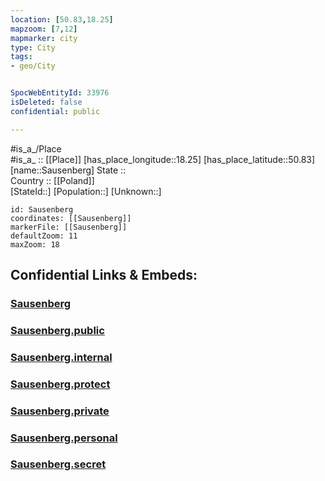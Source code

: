 ```yaml
---
location: [50.83,18.25] 
mapzoom: [7,12] 
mapmarker: city 
type: City
tags:
- geo/City


SpocWebEntityId: 33976
isDeleted: false
confidential: public

---
```

#is_a_/Place  
#is_a_ :: [[Place]] 
[has_place_longitude::18.25] 
[has_place_latitude::50.83] 
[name::Sausenberg] 
State ::  
Country :: [[Poland]]  
[StateId::] 
[Population::] 
[Unknown::] 


```leaflet
id: Sausenberg
coordinates: [[Sausenberg]] 
markerFile: [[Sausenberg]] 
defaultZoom: 11 
maxZoom: 18
```


## Confidential Links & Embeds: 

### [Sausenberg](/_Standards/Earth/Continent/Europe/Europe~East/Poland/Provinces~Poland/Opole/City/Sausenberg.md) 

### [Sausenberg.public](/_public/Earth/Continent/Europe/Europe~East/Poland/Provinces~Poland/Opole/City/Sausenberg.public.md) 

### [Sausenberg.internal](/_internal/Earth/Continent/Europe/Europe~East/Poland/Provinces~Poland/Opole/City/Sausenberg.internal.md) 

### [Sausenberg.protect](/_protect/Earth/Continent/Europe/Europe~East/Poland/Provinces~Poland/Opole/City/Sausenberg.protect.md) 

### [Sausenberg.private](/_private/Earth/Continent/Europe/Europe~East/Poland/Provinces~Poland/Opole/City/Sausenberg.private.md) 

### [Sausenberg.personal](/_personal/Earth/Continent/Europe/Europe~East/Poland/Provinces~Poland/Opole/City/Sausenberg.personal.md) 

### [Sausenberg.secret](/_secret/Earth/Continent/Europe/Europe~East/Poland/Provinces~Poland/Opole/City/Sausenberg.secret.md)

